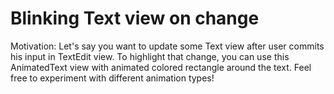 # Blinking Text view on change

Motivation: Let's say you want to update some Text view after user commits his input in TextEdit view. To highlight that change, you can use this AnimatedText view with animated colored rectangle around the text. 
Feel free to experiment with different animation types!
